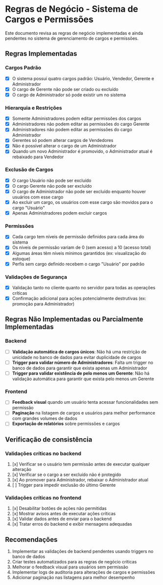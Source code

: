 
# Regras de Negócio - Sistema de Cargos e Permissões

Este documento revisa as regras de negócio implementadas e ainda pendentes no sistema de gerenciamento de cargos e permissões.

## Regras Implementadas

### Cargos Padrão
- [x] O sistema possui quatro cargos padrão: Usuário, Vendedor, Gerente e Administrador
- [x] O cargo de Gerente não pode ser criado ou excluído
- [x] O cargo de Administrador só pode existir um no sistema

### Hierarquia e Restrições
- [x] Somente Administradores podem editar permissões dos cargos
- [x] Administradores não podem editar as permissões do cargo Gerente
- [x] Administradores não podem editar as permissões do cargo Administrador
- [x] Gerentes só podem alterar cargos de Vendedores
- [x] Não é possível alterar o cargo de um Administrador
- [x] Quando um novo Administrador é promovido, o Administrador atual é rebaixado para Vendedor

### Exclusão de Cargos
- [x] O cargo Usuário não pode ser excluído
- [x] O cargo Gerente não pode ser excluído
- [x] O cargo de Administrador não pode ser excluído enquanto houver usuários com esse cargo
- [x] Ao excluir um cargo, os usuários com esse cargo são movidos para o cargo "Usuário"
- [x] Apenas Administradores podem excluir cargos

### Permissões
- [x] Cada cargo tem níveis de permissão definidos para cada área do sistema
- [x] Os níveis de permissão variam de 0 (sem acesso) a 10 (acesso total)
- [x] Algumas áreas têm níveis mínimos garantidos (ex: visualização do estoque)
- [x] Perfis sem cargo definido recebem o cargo "Usuário" por padrão

### Validações de Segurança
- [x] Validação tanto no cliente quanto no servidor para todas as operações críticas
- [x] Confirmação adicional para ações potencialmente destrutivas (ex: promoção para Administrador)

## Regras Não Implementadas ou Parcialmente Implementadas

### Backend
- [ ] **Validação automática de cargos únicos**: Não há uma restrição de unicidade no banco de dados para evitar duplicidade de cargos
- [ ] **Trigger para validar número de Administradores**: Falta um trigger no banco de dados para garantir que exista apenas um Administrador
- [ ] **Trigger para validar existência de pelo menos um Gerente**: Não há validação automática para garantir que exista pelo menos um Gerente

### Frontend
- [ ] **Feedback visual** quando um usuário tenta acessar funcionalidades sem permissão
- [ ] **Paginação** na listagem de cargos e usuários para melhor performance com grandes volumes de dados
- [ ] **Exportação de relatórios** sobre permissões e cargos

## Verificação de consistência

### Validações críticas no backend
1. [x] Verificar se o usuário tem permissão antes de executar qualquer alteração
2. [x] Verificar se o cargo a ser excluído não é protegido
3. [x] Ao promover para Administrador, rebaixar o Administrador atual
4. [ ] Trigger para impedir exclusão do último Gerente

### Validações críticas no frontend
1. [x] Desabilitar botões de ações não permitidas
2. [x] Mostrar avisos antes de executar ações críticas
3. [x] Validar dados antes de enviar para o backend
4. [x] Tratar erros do backend e exibir mensagens adequadas

## Recomendações
1. Implementar as validações de backend pendentes usando triggers no banco de dados
2. Criar testes automatizados para as regras de negócio críticas
3. Melhorar o feedback visual para usuários sem permissão
4. Implementar logs de auditoria para alterações de cargos e permissões
5. Adicionar paginação nas listagens para melhor desempenho
